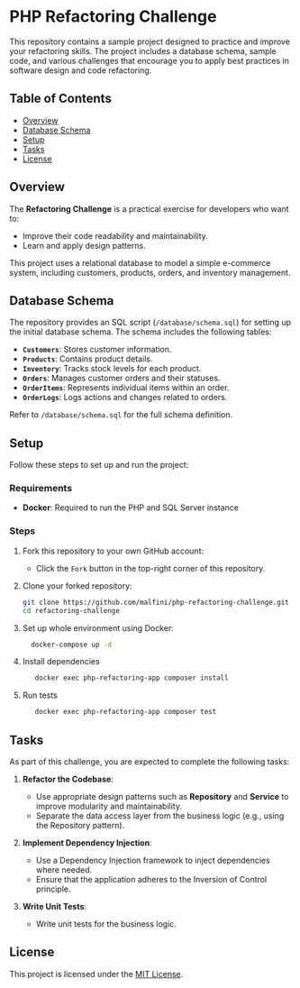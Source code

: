 # PHP Refactoring Challenge

This repository contains a sample project designed to practice and improve your refactoring skills. The project includes a database schema, sample code, and various challenges that encourage you to apply best practices in software design and code refactoring.

## Table of Contents
- [Overview](#overview)
- [Database Schema](#database-schema)
- [Setup](#setup)
- [Tasks](#tasks)
- [License](#license)

## Overview
The **Refactoring Challenge** is a practical exercise for developers who want to:
- Improve their code readability and maintainability.
- Learn and apply design patterns.

This project uses a relational database to model a simple e-commerce system, including customers, products, orders, and inventory management.

## Database Schema
The repository provides an SQL script (`/database/schema.sql`) for setting up the initial database schema. The schema includes the following tables:
- **`Customers`**: Stores customer information.
- **`Products`**: Contains product details.
- **`Inventory`**: Tracks stock levels for each product.
- **`Orders`**: Manages customer orders and their statuses.
- **`OrderItems`**: Represents individual items within an order.
- **`OrderLogs`**: Logs actions and changes related to orders.

Refer to `/database/schema.sql` for the full schema definition.

## Setup
Follow these steps to set up and run the project:

### Requirements
- **Docker**: Required to run the PHP and SQL Server instance

### Steps
1. Fork this repository to your own GitHub account:
    - Click the `Fork` button in the top-right corner of this repository.

2. Clone your forked repository:
   ```bash
   git clone https://github.com/malfini/php-refactoring-challenge.git
   cd refactoring-challenge
   ```

3. Set up whole environment using Docker:
    ```bash
      docker-compose up -d
    ```

4. Install dependencies
    ```bash
       docker exec php-refactoring-app composer install
    ```

5. Run tests
    ```bash
       docker exec php-refactoring-app composer test
    ```

## Tasks
As part of this challenge, you are expected to complete the following tasks:

1. **Refactor the Codebase**:
    - Use appropriate design patterns such as **Repository** and **Service** to improve modularity and maintainability.
    - Separate the data access layer from the business logic (e.g., using the Repository pattern).

2. **Implement Dependency Injection**:
    - Use a Dependency Injection framework to inject dependencies where needed.
    - Ensure that the application adheres to the Inversion of Control principle.

3. **Write Unit Tests**:
    - Write unit tests for the business logic.

## License
This project is licensed under the [MIT License](LICENSE).
